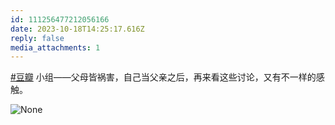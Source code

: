 ```yaml
---
id: 111256477212056166
date: 2023-10-18T14:25:17.616Z
reply: false
media_attachments: 1
---
```


[#豆瓣](https://e5n.cc/tags/%E8%B1%86%E7%93%A3) 小组——父母皆祸害，自己当父亲之后，再来看这些讨论，又有不一样的感触。

![None](https://files.e5n.cc/media_attachments/files/111/256/476/762/547/490/original/a8879f52daf421aa.png)
